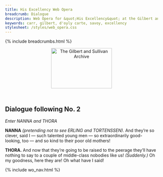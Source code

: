 ```yaml
---
title: His Excellency Web Opera
breadcrumb: Dialogue
description: Web Opera for &quot;His Excellency&quot; at the Gilbert and Sullivan Archive
keywords: carr, gilbert, d'oyly carte, savoy, excellency
stylesheet: /styles/web_opera.css
---
```


{% include breadcrumbs.html %}
<header>
    <a href="../../index.html"><img src="https://gsarchive.net/layout/images/logo3sm.jpg" alt="The Gilbert and Sullivan Archive" width="200" height="133" border="0"></a>
    <div class=titlecard style="background-color: #515056; background-image: url(../graphics/title.gif)" title="His Excellency"></div>
</header>

## Dialogue following No. 2

*Enter NANNA and THORA*

**NANNA** *(pretending not to see ERLING and TORTENSSEN).* And they’re so clever, said I — such
talented young men — so extraordinarily good-looking, too — and so kind to
their poor old mothers!

**THORA.** And now that they’re going to be raised to the peerage they’ll have nothing to say
to a couple of middle-class nobodies like us! *(Suddenly.)* Oh my goodness, here
they are! Oh what have I said! 

{% include wo_nav.html %}
